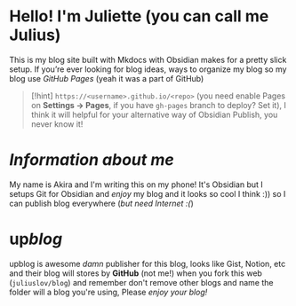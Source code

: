 # Hello! I'm Juliette (you can call me Julius)
This is my blog site built with Mkdocs with Obsidian makes for a pretty slick setup. If you’re ever looking for blog ideas, ways to organize my blog so my blog use *GitHub Pages* (yeah it was a part of GitHub)
> [!hint]
> `https://<username>.github.io/<repo>` (you need enable Pages on **Settings -> Pages**, if you have `gh-pages` branch to deploy? Set it), I think it will helpful for your alternative way of Obsidian Publish, you never know it!
# *Information about me*
My name is Akira and I'm writing this on my phone! It's Obsidian but I setups Git for Obsidian and *enjoy* my blog and it looks so cool I think :)) so I can publish blog everywhere (*but need Internet :(*)

# up*blog*
upblog is awesome *damn* publisher for this blog, looks like Gist, Notion, etc and their blog will stores by **GitHub** (not me!) when you fork this web (`juliuslov/blog`) and remember don't remove other blogs and name the folder will a blog you're using, Please *enjoy your blog!*


